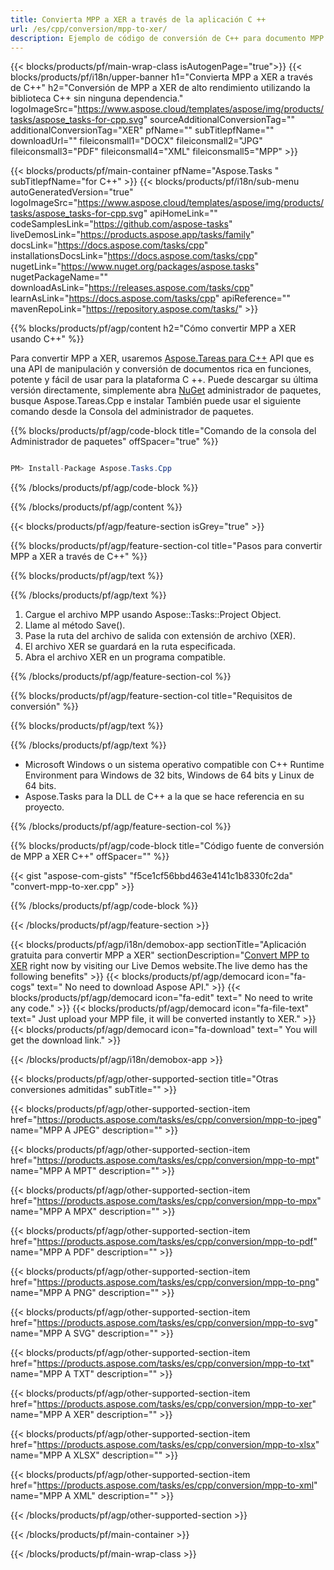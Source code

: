 ```yaml
---
title: Convierta MPP a XER a través de la aplicación C ++ 
url: /es/cpp/conversion/mpp-to-xer/ 
description: Ejemplo de código de conversión de C++ para documento MPP a formato XER. Utilice un código de ejemplo para la conversión por lotes de MPP a XER dentro de cualquier aplicación C++.
---
```


{{< blocks/products/pf/main-wrap-class isAutogenPage="true">}}
{{< blocks/products/pf/i18n/upper-banner h1="Convierta MPP a XER a través de C++" h2="Conversión de MPP a XER de alto rendimiento utilizando la biblioteca C++ sin ninguna dependencia." logoImageSrc="https://www.aspose.cloud/templates/aspose/img/products/tasks/aspose_tasks-for-cpp.svg" sourceAdditionalConversionTag="" additionalConversionTag="XER" pfName="" subTitlepfName="" downloadUrl="" fileiconsmall1="DOCX" fileiconsmall2="JPG" fileiconsmall3="PDF" fileiconsmall4="XML" fileiconsmall5="MPP" >}}

{{< blocks/products/pf/main-container pfName="Aspose.Tasks " subTitlepfName="for C++" >}}
{{< blocks/products/pf/i18n/sub-menu autoGeneratedVersion="true" logoImageSrc="https://www.aspose.cloud/templates/aspose/img/products/tasks/aspose_tasks-for-cpp.svg" apiHomeLink="" codeSamplesLink="https://github.com/aspose-tasks" liveDemosLink="https://products.aspose.app/tasks/family" docsLink="https://docs.aspose.com/tasks/cpp" installationsDocsLink="https://docs.aspose.com/tasks/cpp" nugetLink="https://www.nuget.org/packages/aspose.tasks" nugetPackageName="" downloadAsLink="https://releases.aspose.com/tasks/cpp" learnAsLink="https://docs.aspose.com/tasks/cpp" apiReference="" mavenRepoLink="https://repository.aspose.com/tasks/" >}}

{{% blocks/products/pf/agp/content h2="Cómo convertir MPP a XER usando C++" %}}

 Para convertir MPP a XER, usaremos
 [Aspose.Tareas para C++](https://products.aspose.com/tasks/cpp)
 API que es una API de manipulación y conversión de documentos rica en funciones, potente y fácil de usar para la plataforma C ++. Puede descargar su última versión directamente, simplemente abra
 [NuGet](https://www.nuget.org/packages/aspose.tasks)
 administrador de paquetes, busque
 Aspose.Tareas.Cpp
 e instalar También puede usar el siguiente comando desde la Consola del administrador de paquetes.

{{% blocks/products/pf/agp/code-block title="Comando de la consola del Administrador de paquetes" offSpacer="true" %}}

```cs

PM> Install-Package Aspose.Tasks.Cpp

```

{{% /blocks/products/pf/agp/code-block %}}

{{% /blocks/products/pf/agp/content %}}

{{< blocks/products/pf/agp/feature-section isGrey="true" >}}

{{% blocks/products/pf/agp/feature-section-col title="Pasos para convertir MPP a XER a través de C++" %}}

{{% blocks/products/pf/agp/text %}}


{{% /blocks/products/pf/agp/text %}}

1. Cargue el archivo MPP usando Aspose::Tasks::Project Object.
1. Llame al método Save().
1. Pase la ruta del archivo de salida con extensión de archivo (XER).
1. El archivo XER se guardará en la ruta especificada.
1. Abra el archivo XER en un programa compatible.

{{% /blocks/products/pf/agp/feature-section-col %}}

{{% blocks/products/pf/agp/feature-section-col title="Requisitos de conversión" %}}

{{% blocks/products/pf/agp/text %}}


{{% /blocks/products/pf/agp/text %}}

- Microsoft Windows o un sistema operativo compatible con C++ Runtime Environment para Windows de 32 bits, Windows de 64 bits y Linux de 64 bits.
- Aspose.Tasks para la DLL de C++ a la que se hace referencia en su proyecto.

{{% /blocks/products/pf/agp/feature-section-col %}}

{{% blocks/products/pf/agp/code-block title="Código fuente de conversión de MPP a XER C++" offSpacer="" %}}

{{< gist "aspose-com-gists" "f5ce1cf56bbd463e4141c1b8330fc2da" "convert-mpp-to-xer.cpp" >}}

{{% /blocks/products/pf/agp/code-block %}}

{{< /blocks/products/pf/agp/feature-section >}}

<!-- aboutfile Starts -->

{{< blocks/products/pf/agp/i18n/demobox-app sectionTitle="Aplicación gratuita para convertir MPP a XER" sectionDescription="[Convert MPP to XER](https://products.aspose.app/tasks/conversion/mpp-to-xer) right now by visiting our Live Demos website.The live demo has the following benefits" >}}
        {{< blocks/products/pf/agp/democard icon="fa-cogs" text=" No need to download Aspose API." >}}
        {{< blocks/products/pf/agp/democard icon="fa-edit" text=" No need to write any code." >}}
        {{< blocks/products/pf/agp/democard icon="fa-file-text" text=" Just upload your MPP file, it will be converted instantly to XER." >}}
        {{< blocks/products/pf/agp/democard icon="fa-download" text=" You will get the download link." >}}

{{< /blocks/products/pf/agp/i18n/demobox-app >}}

<!-- aboutfile Ends -->

{{< blocks/products/pf/agp/other-supported-section title="Otras conversiones admitidas" subTitle="" >}}

{{< blocks/products/pf/agp/other-supported-section-item href="https://products.aspose.com/tasks/es/cpp/conversion/mpp-to-jpeg" name="MPP A JPEG" description="" >}}

{{< blocks/products/pf/agp/other-supported-section-item href="https://products.aspose.com/tasks/es/cpp/conversion/mpp-to-mpt" name="MPP A MPT" description="" >}}

{{< blocks/products/pf/agp/other-supported-section-item href="https://products.aspose.com/tasks/es/cpp/conversion/mpp-to-mpx" name="MPP A MPX" description="" >}}

{{< blocks/products/pf/agp/other-supported-section-item href="https://products.aspose.com/tasks/es/cpp/conversion/mpp-to-pdf" name="MPP A PDF" description="" >}}

{{< blocks/products/pf/agp/other-supported-section-item href="https://products.aspose.com/tasks/es/cpp/conversion/mpp-to-png" name="MPP A PNG" description="" >}}

{{< blocks/products/pf/agp/other-supported-section-item href="https://products.aspose.com/tasks/es/cpp/conversion/mpp-to-svg" name="MPP A SVG" description="" >}}

{{< blocks/products/pf/agp/other-supported-section-item href="https://products.aspose.com/tasks/es/cpp/conversion/mpp-to-txt" name="MPP A TXT" description="" >}}

{{< blocks/products/pf/agp/other-supported-section-item href="https://products.aspose.com/tasks/es/cpp/conversion/mpp-to-xer" name="MPP A XER" description="" >}}

{{< blocks/products/pf/agp/other-supported-section-item href="https://products.aspose.com/tasks/es/cpp/conversion/mpp-to-xlsx" name="MPP A XLSX" description="" >}}

{{< blocks/products/pf/agp/other-supported-section-item href="https://products.aspose.com/tasks/es/cpp/conversion/mpp-to-xml" name="MPP A XML" description="" >}}



{{< /blocks/products/pf/agp/other-supported-section >}}

{{< /blocks/products/pf/main-container >}}
    
{{< /blocks/products/pf/main-wrap-class >}}